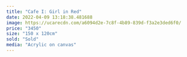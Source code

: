 ```yaml
---
title: "Cafe I: Girl in Red"
date: 2022-04-09 13:18:38.481688
image: https://ucarecdn.com/a6094d2e-7c8f-4b89-839d-f3a2e3ded6f0/
price: "3450"
size: "150 x 120cm"
sold: "Sold"
media: "Acrylic on canvas"
---
```



